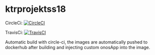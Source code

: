 # ktrprojektss18
CircleCi: [![CircleCI](https://circleci.com/gh/chrisioa/ktrprojektss18.svg?style=svg)](https://circleci.com/gh/chrisioa/ktrprojektss18)

TravisCi: [![TravisCI](https://travis-ci.org/chrisioa/ktrprojektss18.svg?branch=master)](https://travis-ci.org/chrisioa/ktrprojektss18)

Automatic build with circle-ci, the images are automatically pushed to dockerhub after building and injecting custom onosApp into the image. 
